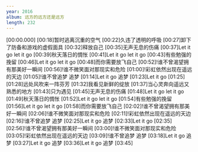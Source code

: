 ```yaml
---
year: 2016
album: 远方的远方还是远方
length: 232
---
```

[00:00.000]
[00:18]暂时逃离沉重的空气
[00:22]久违了透明的呼吸
[00:27]卸下了防备和游戏的虚假面具
[00:32]释放自己
[00:35]无声无息的伤痛
[00:37]Let it go let it go
[00:39]秋天落日的惆怅
[00:41]Let it go let it go
[00:43]有些勉强的挽留
[00:46]Let it go let it go
[00:48]而你需要放飞自己
[00:52]!谁不曾渴望拥有那美好一瞬间
[00:56]!谁不微笑面对那现实和危险
[01:00]!彩虹依然出现在遥远的天边
[01:05]!谁不曾追梦 追梦
[01:14]Let it go 追梦
[01:23]Let it go
[01:25]
[01:28]远处风吹来一阵芬芳
[01:32]我看见新鲜的绽放
[01:37]当心灵奔向遥远又熟悉的地方
[01:43]只为遇见
[01:45]无声无息的伤痛
[01:48]Let it go let it go
[01:49]秋天落日的惆怅
[01:52]Let it go let it go
[01:54]有些勉强的挽留
[01:56]Let it go let it go
[01:58]而你需要放飞自己
[02:02]!谁不曾渴望拥有那美好一瞬间
[02:06]!谁不微笑面对那现实和危险
[02:11]!彩虹依然出现在遥远的天边
[02:16]!谁不曾追梦 追梦
[02:25]Let it go 追梦
[02:33]Let it go
[02:35]
[02:56]!谁不曾渴望拥有那美好一瞬间
[03:00]!谁不微笑面对那现实和危险
[03:05]!彩虹依然出现在遥远的天边
[03:09]!谁不曾追梦 追梦
[03:18]Let it go 追梦
[03:27]Let it go 追梦
[03:36]Let it go 追梦
[03:45]

